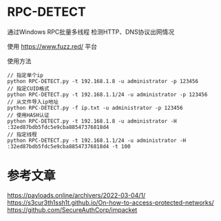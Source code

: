 # RPC-DETECT
通过Windows RPC批量多线程 检测HTTP、DNS协议出网情况

使用 https://www.fuzz.red/ 平台

使用方法
```
// 指定单个ip
python RPC-DETECT.py -t 192.168.1.8 -u administrator -p 123456
// 指定CUID格式
python RPC-DETECT.py -t 192.168.1.1/24 -u administrator -p 123456 
// 从文件导入ip地址
python RPC-DETECT.py -f ip.txt -u administrator -p 123456 
// 使用HASH认证
python RPC-DETECT.py -t 192.168.1.8 -u administrator -H :32ed87bdb5fdc5e9cba88547376818d4
// 指定线程
python RPC-DETECT.py -t 192.168.1.1/24 -u administrator -H :32ed87bdb5fdc5e9cba88547376818d4 -t 100
```


# 参考文章
https://payloads.online/archivers/2022-03-04/1/  
https://s3cur3th1ssh1t.github.io/On-how-to-access-protected-networks/  
https://github.com/SecureAuthCorp/impacket
